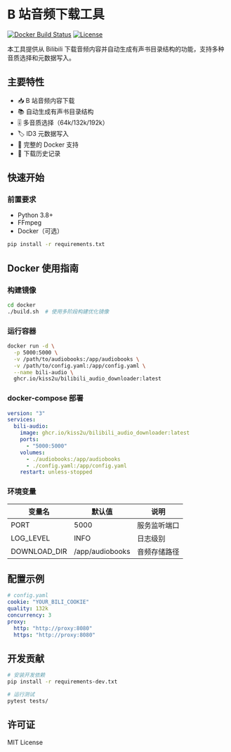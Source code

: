 # B 站音频下载工具

[![Docker Build Status](https://img.shields.io/github/actions/workflow/status/kiss2u/bilibili_audio_downloader/docker-build.yml?label=Docker%20Build)](https://github.com/kiss2u/bilibili_audio_downloader/actions)
[![License](https://img.shields.io/badge/license-MIT-blue.svg)](https://opensource.org/licenses/MIT)

本工具提供从 Bilibili 下载音频内容并自动生成有声书目录结构的功能，支持多种音质选择和元数据写入。

## 主要特性

- 📥 B 站音频内容下载
- 📚 自动生成有声书目录结构
- 🎚️ 多音质选择（64k/132k/192k）
- 🏷️ ID3 元数据写入
- 🐳 完整的 Docker 支持
- 🔄 下载历史记录

## 快速开始

### 前置要求

- Python 3.8+
- FFmpeg
- Docker（可选）

```bash
pip install -r requirements.txt
```

## Docker 使用指南

### 构建镜像

```bash
cd docker
./build.sh  # 使用多阶段构建优化镜像
```

### 运行容器

```bash
docker run -d \
  -p 5000:5000 \
  -v /path/to/audiobooks:/app/audiobooks \
  -v /path/to/config.yaml:/app/config.yaml \
  --name bili-audio \
  ghcr.io/kiss2u/bilibili_audio_downloader:latest
```

### docker-compose 部署

```yaml
version: "3"
services:
  bili-audio:
    image: ghcr.io/kiss2u/bilibili_audio_downloader:latest
    ports:
      - "5000:5000"
    volumes:
      - ./audiobooks:/app/audiobooks
      - ./config.yaml:/app/config.yaml
    restart: unless-stopped
```

### 环境变量

| 变量名       | 默认值          | 说明         |
| ------------ | --------------- | ------------ |
| PORT         | 5000            | 服务监听端口 |
| LOG_LEVEL    | INFO            | 日志级别     |
| DOWNLOAD_DIR | /app/audiobooks | 音频存储路径 |

## 配置示例

```yaml
# config.yaml
cookie: "YOUR_BILI_COOKIE"
quality: 132k
concurrency: 3
proxy:
  http: "http://proxy:8080"
  https: "http://proxy:8080"
```

## 开发贡献

```bash
# 安装开发依赖
pip install -r requirements-dev.txt

# 运行测试
pytest tests/
```

## 许可证

MIT License
